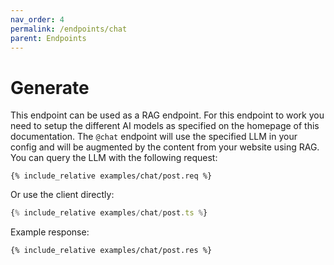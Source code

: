 ```yaml
---
nav_order: 4
permalink: /endpoints/chat
parent: Endpoints
---
```


# Generate

This endpoint can be used as a RAG endpoint. For this endpoint to work you need to setup the different AI models as specified on the homepage of this documentation. The `@chat` endpoint will use the specified LLM in your config and will be augmented by the content from your website using RAG. You can query the LLM with the following request:

```http
{% include_relative examples/chat/post.req %}
```

Or use the client directly:

```ts
{% include_relative examples/chat/post.ts %}
```

Example response:

```http
{% include_relative examples/chat/post.res %}
```
